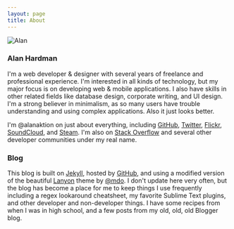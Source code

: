 ```yaml
---
layout: page
title: About
---
```


<img class="profile-pic" src="https://cdn.phpizza.com/~alan/blog-img/profile/alan-1-sq-540.png" alt="Alan">

### Alan Hardman

I'm a web developer & designer with several years of freelance and professional experience. I'm interested in all kinds of technology, but my major focus is on developing web & mobile applications. I also have skills in other related fields like database design, corporate writing, and UI design. I'm a strong believer in minimalism, as so many users have trouble understanding and using complex applications. Also it just looks better.

I'm @alanaktion on just about everything, including [GitHub](https://github.com/Alanaktion), [Twitter](https://twitter.com/alanaktion), [Flickr](https://www.flickr.com/photos/alanaktion/), [SoundCloud](https://soundcloud.com/alanaktion), and [Steam](http://steamcommunity.com/id/alanaktion). I'm also on [Stack Overflow](https://stackoverflow.com/users/873843/alanaktion) and several other developer communities under my real name.

### Blog

This blog is built on [Jekyll](http://jekyllrb.com), hosted by [GitHub](https://pages.github.com), and using a modified version of the beautiful [Lanyon](http://lanyon.getpoole.com/) theme by [@mdo](https://twitter.com/mdo). I don't update here very often, but the blog has become a place for me to keep things I use frequently including a regex lookaround cheatsheet, my favorite Sublime Text plugins, and other developer and non-developer things. I have some recipes from when I was in high school, and a few posts from my old, old, old Blogger blog.

